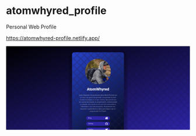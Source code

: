 # atomwhyred_profile
Personal Web Profile

https://atomwhyred-profile.netlify.app/

<p align="center" width="800">
   <img align="center" width="800" src="https://github.com/atomwhyred/atomwhyred_profile/blob/main/AtomWhyred%20Profile_files/Capture003-AtomWhyred.png?raw=true" />
